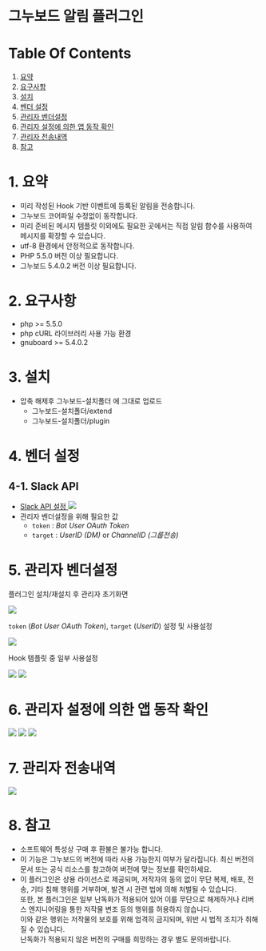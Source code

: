 # 그누보드 알림 플러그인

# Table Of Contents

1. [요약](#1-요약)
2. [요구사항](#2-요구사항)
3. [설치](#3-설치)
4. [벤더 설정](#4-벤더-설정)
5. [관리자 벤더설정](#5-관리자-벤더설정)
6. [관리자 설정에 의한 앱 동작 확인](#6-관리자-설정에-의한-앱-동작-확인)
7. [관리자 전송내역](#7-관리자-전송내역)
8. [참고](#8-참고)

# 1. 요약

-   미리 작성된 Hook 기반 이벤트에 등록된 알림을 전송합니다.
-   그누보드 코어파일 수정없이 동작합니다.
-   미리 준비된 메시지 템플릿 이외에도 필요한 곳에서는 직접 알림 함수를 사용하여 메시지를 확장할 수 있습니다.
-   utf-8 환경에서 안정적으로 동작합니다.
-   PHP 5.5.0 버전 이상 필요합니다.
-   그누보드 5.4.0.2 버전 이상 필요합니다.

# 2. 요구사항

-   php >= 5.5.0
-   php cURL 라이브러리 사용 가능 환경
-   gnuboard >= 5.4.0.2

# 3. 설치

-   압축 해제후 그누보드-설치폴더 에 그대로 업로드
    -   그누보드-설치폴더/extend
    -   그누보드-설치폴더/plugin

# 4. 벤더 설정

## 4-1. Slack API

-   [Slack API 설정 ![](resources/images/00-common/Icon_External_Link_12x12.png)](README-slack-api.md)
-   관리자 벤더설정을 위해 필요한 값
    -   `token` : _Bot User OAuth Token_
    -   `target` : _UserID (DM)_ or _ChannelID (그룹전송)_

# 5. 관리자 벤더설정

플러그인 설치/재설치 후 관리자 초기화면

![](resources/images/06-gnuboard-adm-config/gnuboard-adm-conf-01.jpg)

`token` (_Bot User OAuth Token_), `target` (_UserID_) 설정 및 사용설정

![](resources/images/06-gnuboard-adm-config/gnuboard-adm-conf-02.jpg)

Hook 템플릿 중 일부 사용설정

![](resources/images/06-gnuboard-adm-config/gnuboard-adm-conf-03.jpg)
![](resources/images/06-gnuboard-adm-config/gnuboard-adm-conf-04.jpg)

# 6. 관리자 설정에 의한 앱 동작 확인

![](resources/images/07-device-notification/IMG_0133.PNG)
![](resources/images/07-device-notification/IMG_0134.PNG)
![](resources/images/07-device-notification/IMG_0135.PNG)

# 7. 관리자 전송내역

![](resources/images/06-gnuboard-adm-config/gnuboard-adm-conf-05.jpg)

# 8. 참고

-   소프트웨어 특성상 구매 후 환불은 불가능 합니다.
-   이 기능은 그누보드의 버전에 따라 사용 가능한지 여부가 달라집니다. 최신 버전의 문서 또는 공식 리소스를 참고하여 버전에 맞는 정보를 확인하세요.
-   이 플러그인은 상용 라이선스로 제공되며, 저작자의 동의 없이 무단 복제, 배포, 전송, 기타 침해 행위를 거부하며, 발견 시 관련 법에 의해 처벌될 수 있습니다.  
    또한, 본 플러그인은 일부 난독화가 적용되어 있어 이를 무단으로 해제하거나 리버스 엔지니어링을 통한 저작물 변조 등의 행위를 허용하지 않습니다.  
    이와 같은 행위는 저작물의 보호를 위해 엄격히 금지되며, 위반 시 법적 조치가 취해질 수 있습니다.  
    난독화가 적용되지 않은 버전의 구매를 희망하는 경우 별도 문의바랍니다.
